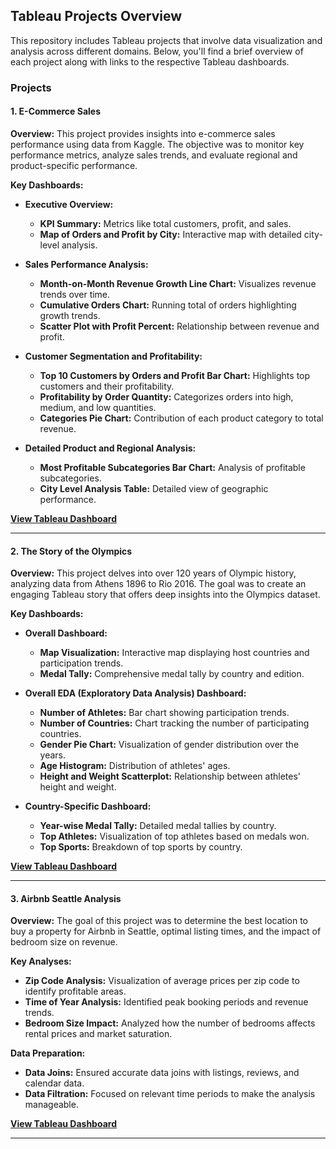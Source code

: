 ## Tableau Projects Overview

This repository includes Tableau projects that involve data visualization and analysis across different domains. Below, you'll find a brief overview of each project along with links to the respective Tableau dashboards.

### Projects

#### 1. E-Commerce Sales

**Overview:** This project provides insights into e-commerce sales performance using data from Kaggle. The objective was to monitor key performance metrics, analyze sales trends, and evaluate regional and product-specific performance.

**Key Dashboards:**
- **Executive Overview:** 
  - **KPI Summary:** Metrics like total customers, profit, and sales.
  - **Map of Orders and Profit by City:** Interactive map with detailed city-level analysis.

- **Sales Performance Analysis:** 
  - **Month-on-Month Revenue Growth Line Chart:** Visualizes revenue trends over time.
  - **Cumulative Orders Chart:** Running total of orders highlighting growth trends.
  - **Scatter Plot with Profit Percent:** Relationship between revenue and profit.

- **Customer Segmentation and Profitability:** 
  - **Top 10 Customers by Orders and Profit Bar Chart:** Highlights top customers and their profitability.
  - **Profitability by Order Quantity:** Categorizes orders into high, medium, and low quantities.
  - **Categories Pie Chart:** Contribution of each product category to total revenue.

- **Detailed Product and Regional Analysis:** 
  - **Most Profitable Subcategories Bar Chart:** Analysis of profitable subcategories.
  - **City Level Analysis Table:** Detailed view of geographic performance.

**[View Tableau Dashboard](https://public.tableau.com/views/Sales_Insights_17253100752140/Story1?:language=en-US&publish=yes&:sid=&:redirect=auth&:display_count=n&:origin=viz_share_link)**

---

#### 2. The Story of the Olympics

**Overview:** This project delves into over 120 years of Olympic history, analyzing data from Athens 1896 to Rio 2016. The goal was to create an engaging Tableau story that offers deep insights into the Olympics dataset.

**Key Dashboards:**
- **Overall Dashboard:** 
  - **Map Visualization:** Interactive map displaying host countries and participation trends.
  - **Medal Tally:** Comprehensive medal tally by country and edition.

- **Overall EDA (Exploratory Data Analysis) Dashboard:** 
  - **Number of Athletes:** Bar chart showing participation trends.
  - **Number of Countries:** Chart tracking the number of participating countries.
  - **Gender Pie Chart:** Visualization of gender distribution over the years.
  - **Age Histogram:** Distribution of athletes' ages.
  - **Height and Weight Scatterplot:** Relationship between athletes' height and weight.

- **Country-Specific Dashboard:** 
  - **Year-wise Medal Tally:** Detailed medal tallies by country.
  - **Top Athletes:** Visualization of top athletes based on medals won.
  - **Top Sports:** Breakdown of top sports by country.

**[View Tableau Dashboard](https://public.tableau.com/views/OlympicsInsightsfrom1896/TheStoryofOlympics?:language=en-US&publish=yes&:sid=&:redirect=auth&:display_count=n&:origin=viz_share_link)**

---

#### 3. Airbnb Seattle Analysis

**Overview:** The goal of this project was to determine the best location to buy a property for Airbnb in Seattle, optimal listing times, and the impact of bedroom size on revenue.

**Key Analyses:**
- **Zip Code Analysis:** Visualization of average prices per zip code to identify profitable areas.
- **Time of Year Analysis:** Identified peak booking periods and revenue trends.
- **Bedroom Size Impact:** Analyzed how the number of bedrooms affects rental prices and market saturation.

**Data Preparation:**
- **Data Joins:** Ensured accurate data joins with listings, reviews, and calendar data.
- **Data Filtration:** Focused on relevant time periods to make the analysis manageable.

**[View Tableau Dashboard](https://public.tableau.com/views/AirbnbProject_16864859055520/Dashboard1?:language=en-US&:sid=&:redirect=auth&:display_count=n&:origin=viz_share_link)**

---




